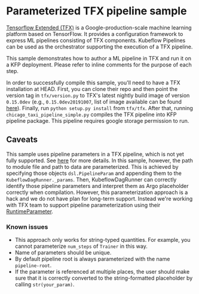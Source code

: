 # Parameterized TFX pipeline sample

[Tensorflow Extended (TFX)](https://github.com/tensorflow/tfx) is a Google-production-scale machine
learning platform based on TensorFlow. It provides a configuration framework to express ML pipelines
consisting of TFX components. Kubeflow Pipelines can be used as the orchestrator supporting the 
execution of a TFX pipeline.

This sample demonstrates how to author a ML pipeline in TFX and run it on a KFP deployment. 
Please refer to inline comments for the purpose of each step.

In order to successfully compile this sample, you'll need to have a TFX installation at HEAD.
First, you can clone their repo and
then point the version tag in `tfx/version.py` to TFX's latest nightly build image of version 
`0.15.0dev` (e.g., `0.15.0dev20191007`, list of image available can be found [here](https://hub.docker.com/r/tensorflow/tfx/tags)).
Finally, run `python setup.py install` from `tfx/tfx`. After that, running 
`chicago_taxi_pipeline_simple.py` compiles the TFX pipeline into KFP pipeline package.
This pipeline requires google storage permission to run. 

## Caveats

This sample uses pipeline parameters in a TFX pipeline, which is not yet fully supported. 
See [here](https://github.com/tensorflow/tfx/issues/362) for more details. In this sample, however,
the path to module file and path to data are parameterized. This is achieved by specifying those
objects `dsl.PipelineParam` and appending them to the `KubeflowDagRunner._params`. Then, 
KubeflowDagRunner can correctly identify those pipeline parameters and interpret them as Argo
placeholder correctly when compilation. However, this parameterization approach is a hack and 
we do not have plan for long-term support. Instead we're working with TFX team to support 
pipeline parameterization using their [RuntimeParameter](https://github.com/tensorflow/tfx/blob/46bb4f975c36ea1defde4b3c33553e088b3dc5b8/tfx/orchestration/data_types.py#L108).

### Known issues
* This approach only works for string-typed quantities. For example, you cannot parameterize 
`num_steps` of `Trainer` in this way.
* Name of parameters should be unique.
* By default pipeline root is always parameterized with the name `pipeline-root`.
* If the parameter is referenced at multiple places, the user should
make sure that it is correctly converted to the string-formatted placeholder by
calling `str(your_param)`.
